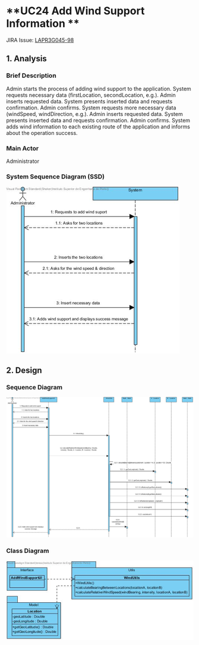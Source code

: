 # **UC24 Add Wind Support Information **

JIRA Issue: [LAPR3G045-98](https://jira.dei.isep.ipp.pt:8443/browse/LAPR3G045-98)

## **1. Analysis**

### Brief Description

Admin starts the process of adding wind support to the application. System requests necessary data (firstLocation, secondLocation, e.g.). Admin inserts requested data. System presents inserted data and requests confirmation. Admin confirms. System requests more necessary data (windSpeed, windDirection, e.g.). Admin inserts requested data. System presents inserted data and requests confirmation. Admin confirms. System adds wind information to each existing route of the application and informs about the operation success. 
 
### Main Actor

Administrator

### System Sequence Diagram (SSD)

![UC24-SSD.jpg](UC24-SSD.jpg)

## **2. Design**

### Sequence Diagram

![UC24-Design-Sequence.jpg](UC24-Design-Sequence.jpg)

### Class Diagram

![UC24-Design-Class.jpg](UC24-Design-Class.jpg)